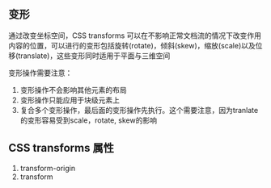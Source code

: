
## 变形
通过改变坐标空间，CSS transforms 可以在不影响正常文档流的情况下改变作用内容的位置，可以进行的变形包括旋转(rotate)，倾斜(skew)，缩放(scale)以及位移(translate)，这些变形同时适用于平面与三维空间

变形操作需要注意：
1. 变形操作不会影响其他元素的布局
2. 变形操作只能应用于块级元素上
3. 复合多个变形操作，最后面的变形操作先执行。这个需要注意，因为tranlate的变形容易受到scale，rotate, skew的影响

## CSS transforms 属性
1. transform-origin
2. transform